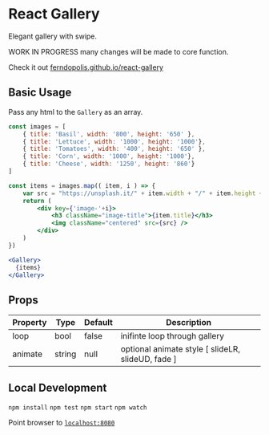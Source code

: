 # React Gallery

Elegant gallery with swipe.

WORK IN PROGRESS many changes will be made to core function.

Check it out
[ferndopolis.github.io/react-gallery](http://ferndopolis.github.io/react-gallery/)

## Basic Usage

Pass any html to the `Gallery` as an array.

```jsx
const images = [
    { title: 'Basil', width: '800', height: '650' },
    { title: 'Lettuce', width: '1000', height: '1000'},
    { title: 'Tomatoes', width: '400', height: '650' },
    { title: 'Corn', width: '1000', height: '1000'},
    { title: 'Cheese', width: '1250', height: '860'}
]

const items = images.map(( item, i ) => {
    var src = "https://unsplash.it/" + item.width + "/" + item.height + "/?random";
    return (
        <div key={'image-'+i}>
            <h3 className="image-title">{item.title}</h3>
            <img className="centered" src={src} />
        </div>
    )
})

<Gallery>
  {items}
</Gallery>
```

## Props

|Property|Type|Default|Description|
|--------|----|-------|-----------|
| loop | bool | false | inifinte loop through gallery |
| animate | string | null | optional animate style [ slideLR, slideUD, fade ] |


## Local Development

` npm install `
` npm test `
` npm start `
` npm watch `

Point browser to [`localhost:8080`](http://localhost:8080)
